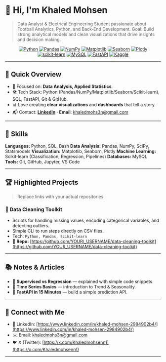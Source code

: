 # 👋 Hi, I'm **Khaled Mohsen**

> Data Analyst & Electrical Engineering Student passionate about Football Analytics, Python, and Back‑End Development.
> Goal: Build strong analytical models and clean visualizations that drive insights and decision making.

<p align="center">
  <a href="#"><img src="https://img.shields.io/badge/Python-3776AB?logo=python&logoColor=white" alt="Python"/></a>
  <a href="#"><img src="https://img.shields.io/badge/Pandas-150458?logo=pandas&logoColor=white" alt="Pandas"/></a>
  <a href="#"><img src="https://img.shields.io/badge/NumPy-013243?logo=numpy&logoColor=white" alt="NumPy"/></a>
  <a href="#"><img src="https://img.shields.io/badge/Matplotlib-11557c?logo=plotly&logoColor=white" alt="Matplotlib"/></a>
  <a href="#"><img src="https://img.shields.io/badge/Seaborn-4A90E2?logo=python&logoColor=white" alt="Seaborn"/></a>
  <a href="#"><img src="https://img.shields.io/badge/Plotly-3F4F75?logo=plotly&logoColor=white" alt="Plotly"/></a>
  <a href="#"><img src="https://img.shields.io/badge/scikit--learn-F7931E?logo=scikitlearn&logoColor=white" alt="scikit-learn"/></a>
  <a href="#"><img src="https://img.shields.io/badge/MySQL-4479A1?logo=mysql&logoColor=white" alt="MySQL"/></a>
  <a href="#"><img src="https://img.shields.io/badge/FastAPI-009688?logo=fastapi&logoColor=white" alt="FastAPI"/></a>
  <a href="https://www.kaggle.com/YOUR_USERNAME"><img src="https://img.shields.io/badge/Kaggle-20BEFF?logo=kaggle&logoColor=white" alt="Kaggle"/></a>
</p>

---

## 🚀 Quick Overview

* 🎯 Focused on: **Data Analysis, Applied Statistics**.
* 🛠️ Tech Stack: Python (Pandas/NumPy/Matplotlib/Seaborn/Scikit‑learn), SQL, FastAPI, Git & GitHub.
* 📊 Love creating **clear visualizations** and **dashboards** that tell a story.
* 📬 Contact: **[LinkedIn](https://www.linkedin.com/in/khaled-mohsen-2984902b4/)** · **Email**: [khaledmohs3n@gmail.com](mailto:khaledmohs3n@gmail.com)


---

## 🧰 Skills

**Languages:** Python, SQL, Bash
**Data Analysis:** Pandas, NumPy, SciPy, Statsmodels
**Visualization:** Matplotlib, Seaborn, Plotly
**Machine Learning:** Scikit‑learn (Classification, Regression, Pipelines)
**Databases:** MySQL
**Tools:** Git, GitHub, Jupyter, VS Code

---

## 🏆 Highlighted Projects

> Replace links with your actual repositories.

### 🧹 **Data Cleaning Toolkit**

* Scripts for handling missing values, encoding categorical variables, and detecting outliers.
* Simple CLI to run steps directly on CSV files.
* Tech: `Python, Pandas, Scikit‑learn`
* 🔗 **Repo:** [https://github.com/YOUR\_USERNAME/data-cleaning-toolkit](https://github.com/YOUR_USERNAME/data-cleaning-toolkit)

---

## 📚 Notes & Articles

* 📄 **Supervised vs Regression** — explained with simple code snippets.
* 🧠 **Time Series Basics** — introduction to Trend & Seasonality.
* 🔌 **FastAPI in 15 Minutes** — build a simple prediction API.

---

## 🤝 Connect with Me

* 💼 LinkedIn: [https://www.linkedin.com/in/khaled-mohsen-2984902b4/](https://www.linkedin.com/in/khaled-mohsen-2984902b4/)
* ✉️ Email: [khaledmohs3n@gmail.com](mailto:khaledmohs3n@gmail.com)
* 🐦 X (Twitter): [https://x.com/Khaledmohsenn1](https://x.com/Khaledmohsenn1)

---
